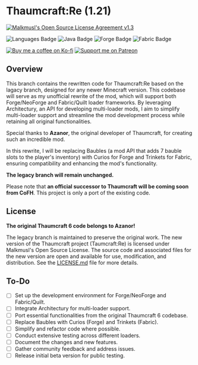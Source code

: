 # Thaumcraft:Re (1.21)

[![Malkmusl's Open Source License Agreement v1.3](https://img.shields.io/badge/License-Malkmusl's%20Open%20Source%20License%20Agreement%20v1.3-brightgreen.svg?style=for-the-badge)](LICENSE.md)

![Languages Badge](https://img.shields.io/badge/Languages-818080?style=for-the-badge) ![Java Badge](https://img.shields.io/badge/Java-007396?style=for-the-badge&logo=java&logoColor=white) ![Forge Badge](https://img.shields.io/badge/Forge-FFAB09?style=for-the-badge&logo=forge&logoColor=white) ![Fabric Badge](https://img.shields.io/badge/Fabric-307D7E?style=for-the-badge&logo=markdown&logoColor=white)

[![Buy me a coffee on Ko-fi](https://img.shields.io/badge/Buy%20me%20a%20coffee-Ko--fi-%23FF5E5B.svg?style=for-the-badge)](https://ko-fi.com/malkmusl)  [![Support me on Patreon](https://img.shields.io/badge/Support%20me%20on-Patreon-orange.svg?style=for-the-badge)](https://www.patreon.com/malkmusl)


## Overview

This branch contains the rewritten code for Thaumcraft:Re based on the lagacy branch, designed for any newer Minecraft version. This codebase will serve as my unofficial rewrite of the mod, which will support both Forge/NeoForge and Fabric/Quilt loader frameworks. By leveraging Architectury, an API for developing multi-loader mods, I aim to simplify multi-loader support and streamline the mod development process while retaining all original functionalities.

Special thanks to **Azanor**, the original developer of Thaumcraft, for creating such an incredible mod.

In this rewrite, I will be replacing Baubles (a mod API that adds 7 bauble slots to the player's inventory) with Curios for Forge and Trinkets for Fabric, ensuring compatibility and enhancing the mod's functionality.

**The legacy branch will remain unchanged.**

Please note that **an official successor to Thaumcraft will be coming soon from CoFH**. This project is only a port of the existing code.

## License

**<p>The original Thaumcraft 6 code belongs to Azanor!</p>**
The legacy branch is maintained to preserve the original work. The new version of the Thaumcraft project (Taumcraft:Re) is licensed under Malkmusl's Open Source License. The source code and associated files for the new version are open and available for use, modification, and distribution. See the [LICENSE.md](LICENSE.md) file for more details.

## To-Do

- [ ] Set up the development environment for Forge/NeoForge and Fabric/Quilt.
- [ ] Integrate Architectury for multi-loader support.
- [ ] Port essential functionalities from the original Thaumcraft 6 codebase.
- [ ] Replace Baubles with Curios (Forge) and Trinkets (Fabric).
- [ ] Simplify and refactor code where possible.
- [ ] Conduct extensive testing across different loaders.
- [ ] Document the changes and new features.
- [ ] Gather community feedback and address issues.
- [ ] Release initial beta version for public testing.
